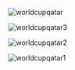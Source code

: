 
![worldcupqatar](https://github.com/ElmahdiAmarjane/Website-world-cup-qatar-2022-using-html-css-js-axios-api/assets/99350940/ba496953-fbbb-4284-89cf-604044663f98)

![worldcupqatar3](https://github.com/ElmahdiAmarjane/Website-world-cup-qatar-2022-using-html-css-js-axios-api/assets/99350940/af57eca1-6402-4bc4-8a80-67a0a40dfdf0)

![worldcupqatar2](https://github.com/ElmahdiAmarjane/Website-world-cup-qatar-2022-using-html-css-js-axios-api/assets/99350940/50650d99-09ad-4c35-af64-4995e11436da)

![worldcupqatar1](https://github.com/ElmahdiAmarjane/Website-world-cup-qatar-2022-using-html-css-js-axios-api/assets/99350940/360ba5ad-990a-446f-b4e8-ead8c6696177)
